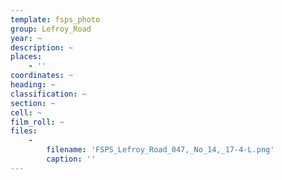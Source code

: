 ```yaml
---
template: fsps_photo
group: Lefroy_Road
year: ~
description: ~
places:
    - ''
coordinates: ~
heading: ~
classification: ~
section: ~
cell: ~
film_roll: ~
files:
    -
        filename: 'FSPS_Lefroy_Road_047,_No_14,_17-4-L.png'
        caption: ''
---
```


